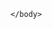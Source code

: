 <html>
	<head>
		<meta http-equiv="Content-Type" content="text/html; charset=UTF-8"/>
		<link rel="stylesheet" type="text/css" href="PBMPStyle.css">
		<title>Ana Sayfa</title>
	</head>
	<body>
		
	</body>
</html>
